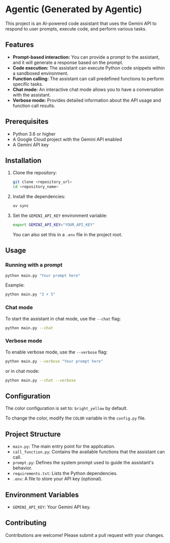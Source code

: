 # Agentic (Generated by Agentic)

This project is an AI-powered code assistant that uses the Gemini API to respond to user prompts, execute code, and perform various tasks.

## Features

- **Prompt-based interaction:** You can provide a prompt to the assistant, and it will generate a response based on the prompt.
- **Code execution:** The assistant can execute Python code snippets within a sandboxed environment.
- **Function calling:** The assistant can call predefined functions to perform specific tasks.
- **Chat mode:** An interactive chat mode allows you to have a conversation with the assistant.
- **Verbose mode:** Provides detailed information about the API usage and function call results.

## Prerequisites

- Python 3.6 or higher
- A Google Cloud project with the Gemini API enabled
- A Gemini API key

## Installation

1.  Clone the repository:

    ```bash
    git clone <repository_url>
    cd <repository_name>
    ```

2.  Install the dependencies:

    ```bash
    uv sync
    ```

3.  Set the `GEMINI_API_KEY` environment variable:

    ```bash
    export GEMINI_API_KEY="YOUR_API_KEY"
    ```

    You can also set this in a `.env` file in the project root.

## Usage

### Running with a prompt

```bash
python main.py "Your prompt here"
```

Example:

```bash
python main.py "3 + 5"
```

### Chat mode

To start the assistant in chat mode, use the `--chat` flag:

```bash
python main.py --chat
```

### Verbose mode

To enable verbose mode, use the `--verbose` flag:

```bash
python main.py --verbose "Your prompt here"
```

or in chat mode:

```bash
python main.py --chat --verbose
```

## Configuration

The color configuration is set to: `bright_yellow` by default.

To change the color, modify the `COLOR` variable in the `config.py` file.

## Project Structure

- `main.py`: The main entry point for the application.
- `call_function.py`: Contains the available functions that the assistant can call.
- `prompt.py`: Defines the system prompt used to guide the assistant's behavior.
- `requirements.txt`: Lists the Python dependencies.
- `.env`: A file to store your API key (optional).

## Environment Variables

- `GEMINI_API_KEY`: Your Gemini API key.

## Contributing

Contributions are welcome! Please submit a pull request with your changes.

